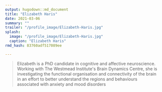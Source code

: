 ```yaml
---
output: hugodown::md_document
title: "Elizabeth Haris"
date: 2021-03-06
summary: ""
trailer: "/profile_image/Elizabeth-Haris.jpg"
splash:
  image: "/profile_image/Elizabeth-Haris.jpg"
  caption: "Elizabeth Haris"
rmd_hash: 83760adf517089ee

---
```


> Elizabeth is a PhD candidate in cognitive and affective neuroscience.  Working with The Westmead Institute's Brain Dynamics Centre, she is investigating the functional organisation and connectivity of the brain in an effort to better understand the regions and behaviours associated with anxiety and mood disorders

